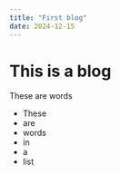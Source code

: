 ```yaml
---
title: "First blog"
date: 2024-12-15
---
```


# This is a blog

These are words

- These
- are
- words
- in
- a
- list
